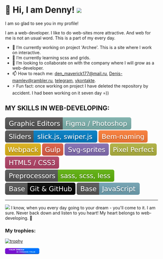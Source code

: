 
<div class="main-info profile">
  <h1 class="profile__title">👋 Hi, I am Denny!  <img src="https://media.giphy.com/media/12oufCB0MyZ1Go/giphy.gif" width="50"> </h1>

  <p class="profile__text-greed">
    I am so glad to see you in my profile!
  </p>

  <p class="profile__text-about">
    I am a web-developer. I like to do web-sites more attractive. And web for me is not an usual word. This is a part of my every day.
  </p>
  
- 🔭 I’m currently working on project 'Archee'. This is a site where I work on interactive. 
- 🌱 I’m currently learning scss and grids. 
- 👯 I’m looking to collaborate on  with the company where I will grow as a web-developer.  
- 📫 How to reach me: den_maverick177@mail.ru, Denis-mamlev@rambler.ru, [telegram](https://t.me/Denny_maverick), [vkontakte](https://vk.com/maverick177). 
- ⚡ Fun fact: once working on project I have deleted the repository by accident. I had been working on it seven day =)) 

<h2 class="profile__skills-title">
  MY SKILLS IN WEB-DEVELOPING: 
</h2>

<img src="./img/bages/1.svg" alt="skill icon">
<img src="./img/bages/2.svg" alt="skill icon">
<img src="./img/bages/3.svg" alt="skill icon">
<img src="./img/bages/4.svg" alt="skill icon">
<img src="./img/bages/5.svg" alt="skill icon">
<img src="./img/bages/6.svg" alt="skill icon">
<img src="./img/bages/7.svg" alt="skill icon">
<img src="./img/bages/8.svg" alt="skill icon">
<img src="./img/bages/9.svg" alt="skill icon">
<img src="./img/bages/10.svg" alt="skill icon">
<img src="./img/bages/11.svg" alt="skill icon">
  
***  

<p>
  <img src="https://media.giphy.com/media/VgCDAzcKvsR6OM0uWg/giphy.gif" width="50"> I know, when you every day going to your dream - you'll come to it. I am sure. Never back down and listen to you heart! My heart belongs to web-developing. 💖
</p>
  
  ### My trophies:
  
  [![trophy](https://github-profile-trophy.vercel.app/?username=DennyMaverick&theme=algolia)](https://github.com/DennyMaverick/github-profile-trophy)
  
 
<img src="./img/your-dream-is-coming-true.png" alt="dream is coming true"> 
  
</div>
